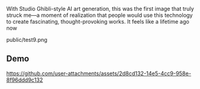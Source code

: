 

With Studio Ghibli-style AI art generation, this was the first image that truly struck me—a moment of realization that people would use this technology to create fascinating, thought-provoking works. It feels like a lifetime ago now

public/test9.png

## Demo
https://github.com/user-attachments/assets/2d8cd132-14e5-4cc9-958e-8f96ddd9c132


